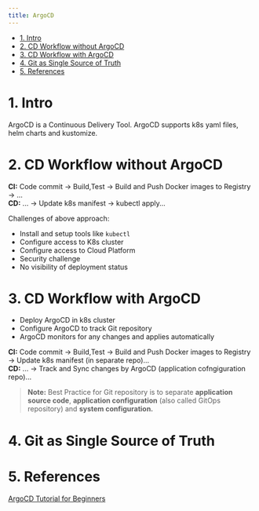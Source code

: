 ```yaml
---
title: ArgoCD
---
```


- [1. Intro](#1-intro)
- [2. CD Workflow without ArgoCD](#2-cd-workflow-without-argocd)
- [3. CD Workflow with ArgoCD](#3-cd-workflow-with-argocd)
- [4. Git as Single Source of Truth](#4-git-as-single-source-of-truth)
- [5. References](#5-references)


# 1. Intro

ArgoCD is a Continuous Delivery Tool. ArgoCD supports k8s yaml files, helm charts and kustomize. 

# 2. CD Workflow without ArgoCD

**CI:** Code commit -> Build,Test -> Build and Push Docker images to Registry -> ...  
**CD:** ... -> Update k8s manifest -> kubectl apply...

Challenges of above approach:
- Install and setup tools like `kubectl`
- Configure access to K8s cluster
- Configure access to Cloud Platform
- Security challenge
- No visibility of deployment status

# 3. CD Workflow with ArgoCD

- Deploy ArgoCD in k8s cluster 
- Configure ArgoCD to track Git repository
- ArgoCD monitors for any changes and applies automatically

**CI:** Code commit -> Build,Test -> Build and Push Docker images to Registry -> Update k8s manifest (in separate repo)...  
**CD:** ... -> Track and Sync changes by ArgoCD (application cofngiguration repo)...

> **Note:** Best Practice for Git repository is to separate **application source code**, **application configuration** (also called GitOps repository) and **system configuration.**  


# 4. Git as Single Source of Truth



# 5. References

[ArgoCD Tutorial for Beginners](https://youtu.be/MeU5_k9ssrs?si=THME2fb5U9MYR2Ow)